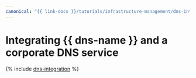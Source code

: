 ```yaml
---
canonical: "{{ link-docs }}/tutorials/infrastructure-management/dns-integration"
---
```


# Integrating {{ dns-name }} and a corporate DNS service

{% include [dns-integration](../../_tutorials/infrastructure/dns-integration.md) %}

